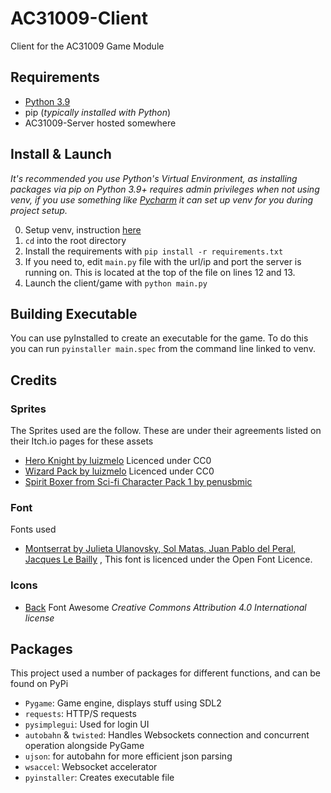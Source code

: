 # AC31009-Client
Client for the AC31009 Game Module

## Requirements

- [Python 3.9](https://www.python.org/)
- pip (*typically installed with Python*)
- AC31009-Server hosted somewhere

## Install & Launch

*It's recommended you use Python's Virtual Environment, as installing packages via pip on Python 3.9+ requires admin
privileges when not using venv, if you use something like [Pycharm](https://www.jetbrains.com/pycharm/) it can set up venv for you during
project setup.*

0. Setup venv, instruction [here](https://packaging.python.org/guides/installing-using-pip-and-virtual-environments/)
1. `cd` into the root directory
2. Install the requirements with `pip install -r requirements.txt`
3. If you need to, edit `main.py` file with the url/ip and port the server is running on. This is located at the
   top of the file on lines 12 and 13.
4. Launch the client/game with `python main.py`

## Building Executable

You can use pyInstalled to create an executable for the game. To do this you can run `pyinstaller main.spec` from the 
command line linked to venv.

## Credits

### Sprites
The Sprites used are the follow. These are under their agreements listed on their Itch.io pages for these assets

- [Hero Knight by luizmelo](https://luizmelo.itch.io/hero-knight) Licenced under CC0
- [Wizard Pack by luizmelo](https://luizmelo.itch.io/wizard-pack) Licenced under CC0
- [Spirit Boxer from Sci-fi Character Pack 1 by penusbmic](https://penusbmic.itch.io/characterpack1)
  
### Font
Fonts used

- [Montserrat by Julieta Ulanovsky, Sol Matas, Juan Pablo del Peral, Jacques Le Bailly](https://fonts.google.com/specimen/Montserrat)
, This font is licenced under the Open Font Licence.
  
### Icons

- [Back](https://fontawesome.com/icons/arrow-circle-left?style=solid) Font Awesome *Creative Commons Attribution 4.0 International license*
  
## Packages

This project used a number of packages for different functions, and can be found on PyPi

- `Pygame`: Game engine, displays stuff using SDL2
- `requests`: HTTP/S requests
- `pysimplegui`: Used for login UI
- `autobahn` & `twisted`: Handles Websockets connection and concurrent operation alongside PyGame
- `ujson`: for autobahn for more efficient json parsing
- `wsaccel`: Websocket accelerator
- `pyinstaller`: Creates executable file